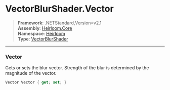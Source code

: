 # VectorBlurShader.Vector

> **Framework**: .NETStandard,Version=v2.1  
> **Assembly**: [Heirloom.Core][0]  
> **Namespace**: [Heirloom][0]  
> **Type**: [VectorBlurShader][1]  

--------------------------------------------------------------------------------

### Vector

Gets or sets the blur vector. Strength of the blur is determined by the magnitude of the vector.

```cs
Vector Vector { get; set; }
```

[0]: ..\Heirloom.Core.md
[1]: Heirloom.VectorBlurShader.md
